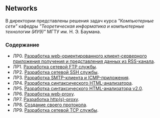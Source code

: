 ## Networks
В директории представлены решения задач курса _"Компьютерные сети"_ кафедры _"Теоретическая информатика и компьютерные технологии (ИУ9)"_ МГТУ им. Н. Э. Баумана.

### Содержание 
* ЛР0. [Разработка web-ориентированного клиент-серверного приложения получения и представления данных из RSS-канала](./lab0%20web-сервер).
* ЛР1. [Разработка сетевой FTP службы](./lab1%20ftp).
* ЛР2. [Разработка сетевой SSH службы](./lab2%20ssh).
* ЛР3. [Разработка SMTP-клиента и ICMP-приложения](./lab3%20smtp).
* ЛР4. [Разработка синтаксического HTML-анализатора](./lab4%20lenta%201).
* ЛР5. [Разработка синтаксического HTML-анализатора v2.0](./lab5%20lenta%202).
* ЛР6. [Разработка web-proxy](./lab6%20web-proxy).
* ЛР7. [Разработка http(s)-proxy](./lab7).
* ЛР8. [Создание своего протокола](./lab8).
* ЛР9. [Разработка сетевой TCP службы](./lab9).
